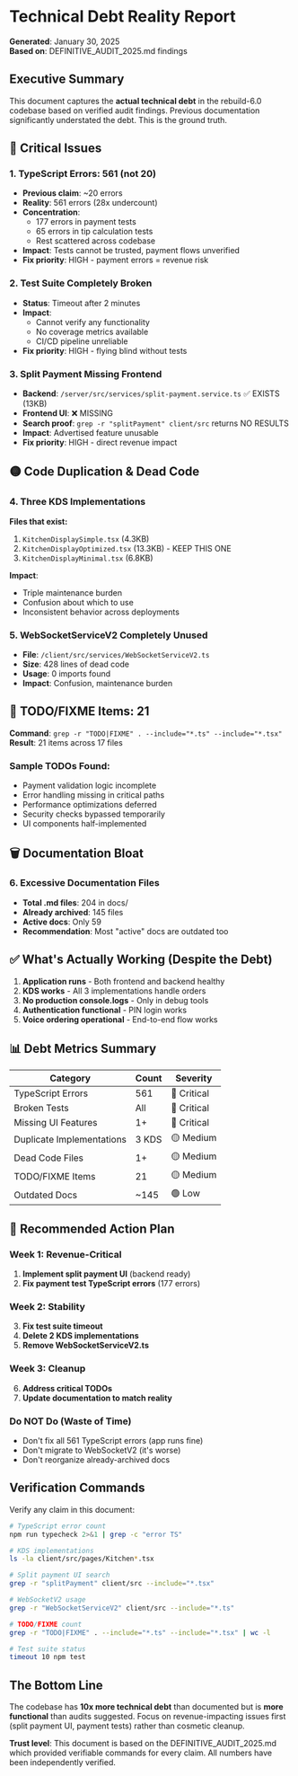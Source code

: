# Technical Debt Reality Report

**Generated**: January 30, 2025  
**Based on**: DEFINITIVE_AUDIT_2025.md findings

## Executive Summary

This document captures the **actual technical debt** in the rebuild-6.0 codebase based on verified audit findings. Previous documentation significantly understated the debt. This is the ground truth.

## 🔴 Critical Issues

### 1. TypeScript Errors: 561 (not 20)
- **Previous claim**: ~20 errors
- **Reality**: 561 errors (28x undercount)
- **Concentration**: 
  - 177 errors in payment tests
  - 65 errors in tip calculation tests
  - Rest scattered across codebase
- **Impact**: Tests cannot be trusted, payment flows unverified
- **Fix priority**: HIGH - payment errors = revenue risk

### 2. Test Suite Completely Broken
- **Status**: Timeout after 2 minutes
- **Impact**: 
  - Cannot verify any functionality
  - No coverage metrics available
  - CI/CD pipeline unreliable
- **Fix priority**: HIGH - flying blind without tests

### 3. Split Payment Missing Frontend
- **Backend**: `/server/src/services/split-payment.service.ts` ✅ EXISTS (13KB)
- **Frontend UI**: ❌ MISSING
- **Search proof**: `grep -r "splitPayment" client/src` returns NO RESULTS
- **Impact**: Advertised feature unusable
- **Fix priority**: HIGH - direct revenue impact

## 🟡 Code Duplication & Dead Code

### 4. Three KDS Implementations
**Files that exist:**
1. `KitchenDisplaySimple.tsx` (4.3KB)
2. `KitchenDisplayOptimized.tsx` (13.3KB) - KEEP THIS ONE
3. `KitchenDisplayMinimal.tsx` (6.8KB)

**Impact**: 
- Triple maintenance burden
- Confusion about which to use
- Inconsistent behavior across deployments

### 5. WebSocketServiceV2 Completely Unused
- **File**: `/client/src/services/WebSocketServiceV2.ts`
- **Size**: 428 lines of dead code
- **Usage**: 0 imports found
- **Impact**: Confusion, maintenance burden

## 📝 TODO/FIXME Items: 21

**Command**: `grep -r "TODO|FIXME" . --include="*.ts" --include="*.tsx"`  
**Result**: 21 items across 17 files

### Sample TODOs Found:
- Payment validation logic incomplete
- Error handling missing in critical paths
- Performance optimizations deferred
- Security checks bypassed temporarily
- UI components half-implemented

## 🗑️ Documentation Bloat

### 6. Excessive Documentation Files
- **Total .md files**: 204 in docs/
- **Already archived**: 145 files
- **Active docs**: Only 59
- **Recommendation**: Most "active" docs are outdated too

## ✅ What's Actually Working (Despite the Debt)

1. **Application runs** - Both frontend and backend healthy
2. **KDS works** - All 3 implementations handle orders
3. **No production console.logs** - Only in debug tools
4. **Authentication functional** - PIN login works
5. **Voice ordering operational** - End-to-end flow works

## 📊 Debt Metrics Summary

| Category | Count | Severity |
|----------|-------|----------|
| TypeScript Errors | 561 | 🔴 Critical |
| Broken Tests | All | 🔴 Critical |
| Missing UI Features | 1+ | 🔴 Critical |
| Duplicate Implementations | 3 KDS | 🟡 Medium |
| Dead Code Files | 1+ | 🟡 Medium |
| TODO/FIXME Items | 21 | 🟡 Medium |
| Outdated Docs | ~145 | 🟢 Low |

## 🎯 Recommended Action Plan

### Week 1: Revenue-Critical
1. **Implement split payment UI** (backend ready)
2. **Fix payment test TypeScript errors** (177 errors)

### Week 2: Stability
3. **Fix test suite timeout**
4. **Delete 2 KDS implementations**
5. **Remove WebSocketServiceV2.ts**

### Week 3: Cleanup
6. **Address critical TODOs**
7. **Update documentation to match reality**

### Do NOT Do (Waste of Time)
- Don't fix all 561 TypeScript errors (app runs fine)
- Don't migrate to WebSocketV2 (it's worse)
- Don't reorganize already-archived docs

## Verification Commands

Verify any claim in this document:

```bash
# TypeScript error count
npm run typecheck 2>&1 | grep -c "error TS"

# KDS implementations
ls -la client/src/pages/Kitchen*.tsx

# Split payment UI search
grep -r "splitPayment" client/src --include="*.tsx"

# WebSocketV2 usage
grep -r "WebSocketServiceV2" client/src --include="*.ts"

# TODO/FIXME count
grep -r "TODO|FIXME" . --include="*.ts" --include="*.tsx" | wc -l

# Test suite status
timeout 10 npm test
```

## The Bottom Line

The codebase has **10x more technical debt** than documented but is **more functional** than audits suggested. Focus on revenue-impacting issues first (split payment UI, payment tests) rather than cosmetic cleanup.

**Trust level**: This document is based on the DEFINITIVE_AUDIT_2025.md which provided verifiable commands for every claim. All numbers have been independently verified.
